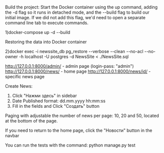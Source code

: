 Build the project:
Start the Docker container using the up command, adding the -d flag so it runs in detached mode, and the --build flag to build our initial image. If we did not add this flag, we'd need to open a separate command line tab to execute commands.

1)docker-compose up -d --build

Restoring the data into Docker container

2)docker exec -i newssite_db pg_restore --verbose --clean --no-acl --no-owner -h localhost -U postgres -d NewsSite < ./NewsSite.sql

http://127.0.0.1:8000/admin/ - admin page (login-pass: "admin")
http://127.0.0.1:8000/news/ - home page
http://127.0.0.1:8000/news/id/ - specific news page

Create News:
1) Click "Нажми здесь" in sidebar
2) Date Published format: dd.mm.yyyy hh:mm:ss
2) Fill in the fields and Click "Создать" button

Paging with adjustable
the number of news per page: 10, 20 and 50, located at the bottom of the page.

If you need to return to the home page, click the "Новости" button in the navbar

You can run the tests with the command: python manage.py test